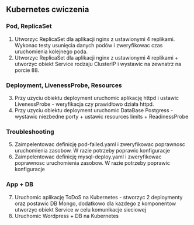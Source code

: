 ## Kubernetes cwiczenia

### Pod, ReplicaSet
1. Utworzyc ReplicaSet dla aplikacji nginx z ustawionymi 4 replikami. Wykonac testy usunięcia danych podów i zweryfikowac czas uruchomienia kolejnego poda.
2. Utworzyc ReplicaSet dla aplikacji nginx z ustawionymi 4 replikami + utworzyc obiekt Service rodzaju ClusterIP i wystawic na zewnatrz na porcie 88.
### Deployment, LivenessProbe, Resources 
3. Przy uzyciu obiektu deployment uruchomic aplikację httpd i ustawic LivenessProbe - weryfikacja czy prawidłowo działa httpd.
4. Przy uzyciu obiektu deployment uruchomic DataBase Postgress - wystawic niezbedne porty + ustawic resources limits + ReadinessProbe

### Troubleshooting
5. Zaimpelentowac definicję pod-failed.yaml i zweryfikowac poprawnosc uruchomienia zasobow. W razie potrzeby poprawic konfiguracje
6. Zaimpelentowac definicję mysql-deploy.yaml i zweryfikowac poprawnosc uruchomienia zasobow. W razie potrzeby poprawic konfiguracje

### App + DB
7. Uruchomic aplikację ToDoS na Kubernetes - stworzyc 2 deploymenty oraz postawic DB Mongo, dodatkowo dla kazdego z komponentow utworzyc obiekt Service w celu komunikacje sieciowej
8. Uruchomic Wordpress + DB na Kubernetes 